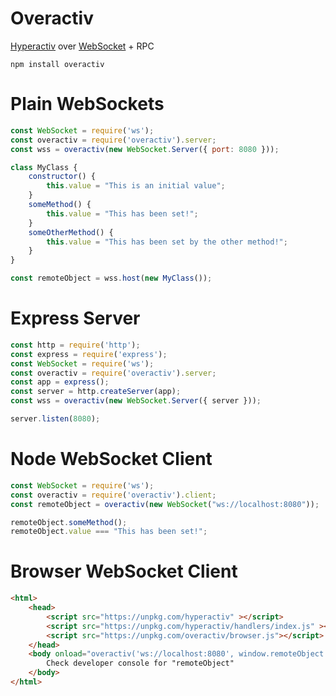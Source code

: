# Overactiv
[Hyperactiv](https://github.com/elbywan/hyperactiv) over [WebSocket](https://github.com/websockets/ws) + RPC

    npm install overactiv
    
# Plain WebSockets

```javascript
const WebSocket = require('ws');
const overactiv = require('overactiv').server;
const wss = overactiv(new WebSocket.Server({ port: 8080 }));

class MyClass {
    constructor() {
        this.value = "This is an initial value";
    }
    someMethod() {
        this.value = "This has been set!";
    }
    someOtherMethod() {
        this.value = "This has been set by the other method!";
    }
}

const remoteObject = wss.host(new MyClass());
```

# Express Server

```javascript
const http = require('http');
const express = require('express');
const WebSocket = require('ws');
const overactiv = require('overactiv').server;
const app = express();
const server = http.createServer(app);
const wss = overactiv(new WebSocket.Server({ server }));

server.listen(8080);
```

# Node WebSocket Client

```javascript
const WebSocket = require('ws');
const overactiv = require('overactiv').client;
const remoteObject = overactiv(new WebSocket("ws://localhost:8080"));

remoteObject.someMethod();
remoteObject.value === "This has been set!";
```

# Browser WebSocket Client

```html
<html>
    <head>
        <script src="https://unpkg.com/hyperactiv" ></script>
        <script src="https://unpkg.com/hyperactiv/handlers/index.js" ></script>
        <script src="https://unpkg.com/overactiv/browser.js"></script>
    </head>
    <body onload="overactiv('ws://localhost:8080', window.remoteObject = { })">
        Check developer console for "remoteObject"
    </body>
</html>
```